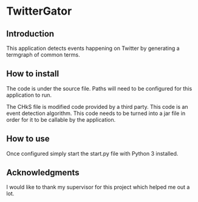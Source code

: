 # TwitterGator

## Introduction

This application detects events happening on Twitter by generating a termgraph of common terms.

## How to install

The code is under the source file. Paths will need to be configured for this application to run. 

The CHkS file is modified code provided by a third party. This code is an event detection algorithm. This code needs to be turned into a jar file in order for it to be callable by the application.


## How to use

Once configured simply start the start.py file with Python 3 installed.

## Acknowledgments 

I would like to thank my supervisor for this project which helped me out a lot.
